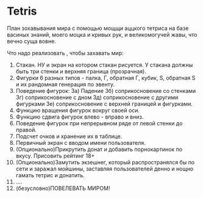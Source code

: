# Tetris
План зохавывания мира с помощью мощщи аццкого тетриса на базе васиных знаний, моего моцка и кривых рук, и великомогучей жавы, что вечно суща вовне.


Что надо реализовать , чтобы захавать мир: 

1. Стакан. НУ и экран на котором стакан рисуется. У стакана должны быть три стенки и верхняя граница (прозрачная). 
2. Фигурки 6 разных типов - палка, Г, обратная Г, кубик, S, обратная S и их рандомная генерация по эвенту.
3. Поведение фигурок:
3а) Падение 
3б) соприкосновение со стенками 
3г) соприкосновение с дном
3д) соприкосновение с другими фигурками
3е) соприкосновение с верхней границей и фигурками. 
4. Функцию вращения фигурок вокруг своей оси. 
5. Функцию сдвига фигурок влево - вправо и вниз.
6. Поведение фигурок при непрерывном ряде от левой стенки до правой.
7. Подсчет очков и хранение их в таблице.
8. Первичный экран с вводом имени пользователя. 
9. (Опционально)Прикрутить донат и добавить порнокартинок по вкусу. Присовить рейтинг 18+
10. (Опционально)Замутить экзешнег, который распространялся бы по сети и заражал мойшины, заставляя пользователей денно и нощно гамать тетрис и донатить. 
11. ....
12. (безусловно)ПОВЕЛЕВАТЬ МИРОМ!
